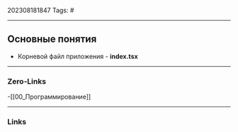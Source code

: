 202308181847
Tags: #

---
## Основные понятия
 - Корневой файл приложения - **index.tsx**
 

---
### Zero-Links
-[[00_Программирование]]

---
### Links
